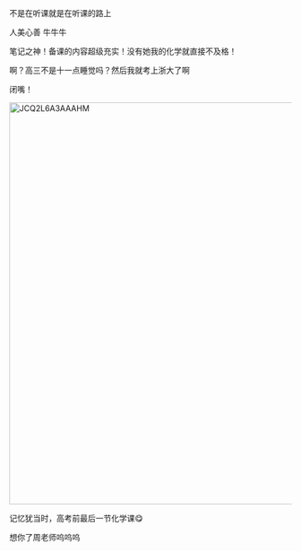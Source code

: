 <p class="MsoNormal">不是在听课就是在听课的路上</p><p class="MsoNormal">人美心善 牛<span class="GramE">牛牛</span></p><p class="MsoNormal">笔记之神！备课的内容超级充实！没有她我的化学就直接不及格！</p><p class="MsoNormal">啊？高三不是十一点睡觉吗？然后我就考上浙大了啊</p><p class="MsoNormal">闭嘴！</p><p class="MsoNormal"><span lang="EN-US" style="mso-no-proof:yes"><!--[if gte vml 1]><v:shape
 id="Picture_x0020_138" o:spid="_x0000_i1605" type="#_x0000_t75" alt="JCQ2L6A3AAAHM"
 style='width:415.15pt;height:538.5pt;visibility:visible;mso-wrap-style:square'>
 <v:imagedata src="汤逊湖北路1号回忆录.files/image262.jpg" o:title="JCQ2L6A3AAAHM"/>
</v:shape><![endif]-->
<?if !vml?><img alt="JCQ2L6A3AAAHM" border="0" height="718" src="汤逊湖北路1号回忆录.files/image263.jpg" v:shapes="Picture_x0020_138" width="554"/>
<?endif?>
</span></p><p class="MsoNormal">记忆犹当时，高考前最后一节化学课<span class="Emoji"><span lang="EN-US">😋</span></span></p><p class="MsoNormal">想你了周老师呜呜<span class="GramE">呜</span></p>
